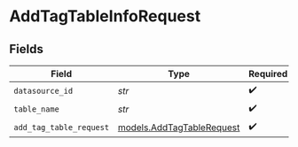 # AddTagTableInfoRequest


## Fields

| Field                                                        | Type                                                         | Required                                                     | Description                                                  |
| ------------------------------------------------------------ | ------------------------------------------------------------ | ------------------------------------------------------------ | ------------------------------------------------------------ |
| `datasource_id`                                              | *str*                                                        | :heavy_check_mark:                                           | N/A                                                          |
| `table_name`                                                 | *str*                                                        | :heavy_check_mark:                                           | N/A                                                          |
| `add_tag_table_request`                                      | [models.AddTagTableRequest](../models/addtagtablerequest.md) | :heavy_check_mark:                                           | N/A                                                          |